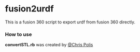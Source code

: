# fusion2urdf

This is a fusion 360 script to export urdf from fusion 360 directly.

### How to use



**convertSTL.rb** was created by [@Chris Polis](https://github.com/cmpolis/convertSTL#author)
